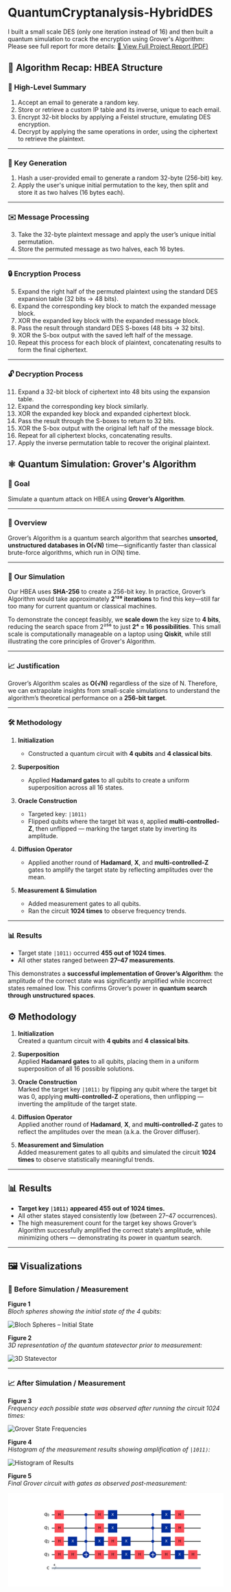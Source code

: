 # QuantumCryptanalysis-HybridDES
I built a small scale DES (only one iteration instead of 16) and then built a quantum simulation to crack the encryption using Grover's Algorithm:
Please see full report for more details: [📄 View Full Project Report (PDF)](./report.pdf)

## 🔐 Algorithm Recap: HBEA Structure

### 🧠 High-Level Summary
1. Accept an email to generate a random key.
2. Store or retrieve a custom IP table and its inverse, unique to each email.
3. Encrypt 32-bit blocks by applying a Feistel structure, emulating DES encryption.
4. Decrypt by applying the same operations in order, using the ciphertext to retrieve the plaintext.

---

### 🔑 Key Generation
1. Hash a user-provided email to generate a random 32-byte (256-bit) key.
2. Apply the user's unique initial permutation to the key, then split and store it as two halves (16 bytes each).

---

### ✉️ Message Processing
3. Take the 32-byte plaintext message and apply the user’s unique initial permutation.
4. Store the permuted message as two halves, each 16 bytes.

---

### 🔒 Encryption Process
5. Expand the right half of the permuted plaintext using the standard DES expansion table (32 bits → 48 bits).
6. Expand the corresponding key block to match the expanded message block.
7. XOR the expanded key block with the expanded message block.
8. Pass the result through standard DES S-boxes (48 bits → 32 bits).
9. XOR the S-box output with the saved left half of the message.
10. Repeat this process for each block of plaintext, concatenating results to form the final ciphertext.

---

### 🔓 Decryption Process
11. Expand a 32-bit block of ciphertext into 48 bits using the expansion table.
12. Expand the corresponding key block similarly.
13. XOR the expanded key block and expanded ciphertext block.
14. Pass the result through the S-boxes to return to 32 bits.
15. XOR the S-box output with the original left half of the message block.
16. Repeat for all ciphertext blocks, concatenating results.
17. Apply the inverse permutation table to recover the original plaintext.


## ⚛️ Quantum Simulation: Grover's Algorithm

### 🎯 Goal
Simulate a quantum attack on HBEA using **Grover’s Algorithm**.

---

### 🧠 Overview
Grover’s Algorithm is a quantum search algorithm that searches **unsorted, unstructured databases in O(√N)** time—significantly faster than classical brute-force algorithms, which run in O(N) time.

---

### 🧪 Our Simulation
Our HBEA uses **SHA-256** to create a 256-bit key. In practice, Grover’s Algorithm would take approximately **2¹²⁸ iterations** to find this key—still far too many for current quantum or classical machines.

To demonstrate the concept feasibly, we **scale down** the key size to **4 bits**, reducing the search space from 2²⁵⁶ to just **2⁴ = 16 possibilities**. This small scale is computationally manageable on a laptop using **Qiskit**, while still illustrating the core principles of Grover's Algorithm.

---

### 📈 Justification
Grover’s Algorithm scales as **O(√N)** regardless of the size of N. Therefore, we can extrapolate insights from small-scale simulations to understand the algorithm’s theoretical performance on a **256-bit target**.

---

### 🛠️ Methodology

1. **Initialization**  
   - Constructed a quantum circuit with **4 qubits** and **4 classical bits**.

2. **Superposition**  
   - Applied **Hadamard gates** to all qubits to create a uniform superposition across all 16 states.

3. **Oracle Construction**  
   - Targeted key: `|1011⟩`  
   - Flipped qubits where the target bit was `0`, applied **multi-controlled-Z**, then unflipped — marking the target state by inverting its amplitude.

4. **Diffusion Operator**  
   - Applied another round of **Hadamard**, **X**, and **multi-controlled-Z** gates to amplify the target state by reflecting amplitudes over the mean.

5. **Measurement & Simulation**  
   - Added measurement gates to all qubits.  
   - Ran the circuit **1024 times** to observe frequency trends.

---

### 📊 Results

- Target state `|1011⟩` occurred **455 out of 1024 times**.
- All other states ranged between **27–47 measurements**.
  
This demonstrates a **successful implementation of Grover’s Algorithm**: the amplitude of the correct state was significantly amplified while incorrect states remained low. This confirms Grover’s power in **quantum search through unstructured spaces**.

## ⚙️ Methodology

1. **Initialization**  
   Created a quantum circuit with **4 qubits** and **4 classical bits**.

2. **Superposition**  
   Applied **Hadamard gates** to all qubits, placing them in a uniform superposition of all 16 possible solutions.

3. **Oracle Construction**  
   Marked the target key `|1011⟩` by flipping any qubit where the target bit was 0, applying **multi-controlled-Z** operations, then unflipping — inverting the amplitude of the target state.

4. **Diffusion Operator**  
   Applied another round of **Hadamard**, **X**, and **multi-controlled-Z** gates to reflect the amplitudes over the mean (a.k.a. the Grover diffuser).

5. **Measurement and Simulation**  
   Added measurement gates to all qubits and simulated the circuit **1024 times** to observe statistically meaningful trends.

---

## 📊 Results

- **Target key `|1011⟩` appeared 455 out of 1024 times.**
- All other states stayed consistently low (between 27–47 occurrences).
- The high measurement count for the target key shows Grover’s Algorithm successfully amplified the correct state’s amplitude, while minimizing others — demonstrating its power in quantum search.

---

## 🖼️ Visualizations

### 📍 Before Simulation / Measurement

**Figure 1**  
_Bloch spheres showing the initial state of the 4 qubits:_

![Bloch Spheres – Initial State](./images/bloch_spheres.png)

**Figure 2**  
_3D representation of the quantum statevector prior to measurement:_

![3D Statevector](./images/statevector.png)

---

### 📈 After Simulation / Measurement

**Figure 3**  
_Frequency each possible state was observed after running the circuit 1024 times:_

![Grover State Frequencies](./images/frequency_plot.png)

**Figure 4**  
_Histogram of the measurement results showing amplification of `|1011⟩`:_

![Histogram of Results](./images/histogram.png)

**Figure 5**  
_Final Grover circuit with gates as observed post-measurement:_

![Grover Circuit Diagram](./images/grover_circuit.png)
